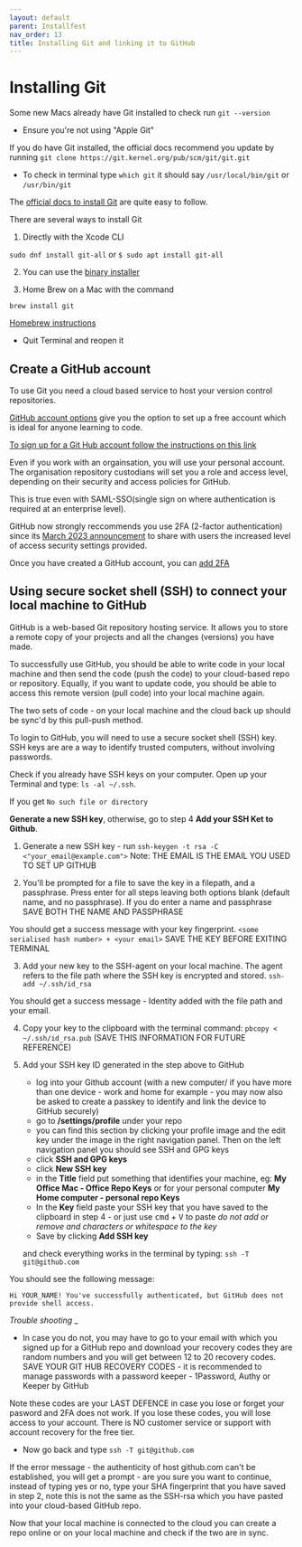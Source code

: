 ```yaml
---
layout: default
parent: Installfest
nav_order: 13
title: Installing Git and linking it to GitHub
---
```


# Installing Git 

Some new Macs already have Git installed to check run
`git --version`

- Ensure you're not using "Apple Git"

If you do have Git installed, the official docs recommend you update by running
`git clone https://git.kernel.org/pub/scm/git/git.git`

- To check in terminal type `which git` it should say `/usr/local/bin/git` or `/usr/bin/git`


The [official docs to install Git](https://git-scm.com/book/en/v2/Getting-Started-Installing-Git) are quite easy to follow.

There are several ways to install Git
 1. Directly with the Xcode CLI 

   `sudo dnf install git-all` or `$ sudo apt install git-all`

2. You can use the [binary installer](https://sourceforge.net/projects/git-osx-installer/
)

3. Home Brew on a Mac with the command

`brew install git`

[Homebrew instructions](https://git-scm.com/download/mac)

- Quit Terminal and reopen it

## Create a GitHub account

To use Git you need a cloud based service to host your version control repositories.

[GitHub account options](https://docs.github.com/en/get-started/learning-about-github/types-of-github-accounts) give you the option to set up a free account which is ideal for anyone learning to code.

[To sign up for a Git Hub account follow the instructions on this link](https://docs.github.com/en/get-started/signing-up-for-github/signing-up-for-a-new-github-account)

Even if you work with an orgainsation, you will use your personal account. The organisation repository custodians will set you a role and access level, depending on their security and access policies for GitHub.

This is true even with SAML-SSO(single sign on where authentication is required at an enterprise level).

GitHub now strongly reccommends you use 2FA (2-factor authentication) since its [March 2023 announcement](https://github.blog/2023-03-09-raising-the-bar-for-software-security-github-2fa-begins-march-13/) to share with users the increased level of access security settings provided.

Once you have created a GitHub account, you can [add 2FA](https://docs.github.com/en/authentication/securing-your-account-with-two-factor-authentication-2fa/configuring-two-factor-authentication)


## Using secure socket shell (SSH) to connect your local machine to GitHub

GitHub is a web-based Git repository hosting service. It allows you to store a remote copy of your projects and all the changes (versions) you have made. 

To successfully use GitHub, you should be able to write code in your local machine and then send the code (push the code) to your cloud-based repo or repository. Equally, if you want to update code, you should be able to access this remote version (pull code) into your local machine again.

The two sets of code - on your local machine and the cloud back up should be sync'd by this pull-push method.

To login to GitHub, you will need to use a secure socket shell (SSH) key. SSH keys are are a way to identify trusted computers, without involving passwords.

Check if you already have SSH keys on your computer. Open up your Terminal and type: `ls -al ~/.ssh`. 

If you get `No such file or directory` 

**Generate a new SSH key**, otherwise, go to step 4 **Add your SSH Ket to Github**.

1. Generate a new SSH key - run `ssh-keygen -t rsa -C <"your_email@example.com">` 
      Note: THE EMAIL IS THE EMAIL YOU USED TO SET UP GITHUB 

2. You'll be prompted for a file to save the key in a filepath, and a passphrase. Press enter for all steps leaving both options blank (default name, and no passphrase). If you do enter a name and passphrase SAVE BOTH THE NAME AND PASSPHRASE

You should get a success message with your key fingerprint. `<some serialised hash number> + <your email>` SAVE THE KEY BEFORE EXITING TERMINAL

3. Add your new key to the SSH-agent on your local machine. The agent refers to the file path where the SSH key is encrypted and stored. 
   `ssh-add ~/.ssh/id_rsa`

You should get a success message  - Identity added with the file path and your email.   

4. Copy your key to the clipboard with the terminal command:
   `pbcopy < ~/.ssh/id_rsa.pub` (SAVE THIS INFORMATION FOR FUTURE REFERENCE)

5. Add your SSH key ID generated in the step above to GitHub 
   - log into your Github account (with a new computer/ if you have more than one device - work and home for example - you may now also be asked to create a passkey to identify and link the device to GitHub securely)
   - go to **/settings/profile** under your repo
   - you can find this section by clicking your profile image and the edit key under the image in the right navigation panel. Then on the left navigation panel you should see SSH and GPG keys
   - click **SSH and GPG keys**
   - click **New SSH key**
   - in the **Title** field put something that identifies your machine, eg: **My Office Mac - Office Repo Keys** or for your personal computer **My Home computer - personal repo Keys**
   -  In the **Key** field paste your SSH key that you have saved to the clipboard in step 4 - or just use <kbd>cmd</kbd> + <kbd>V</kbd> to paste _do not add or remove and characters or whitespace to the key_
   - Save by clicking **Add SSH key** 
   
   and check everything works in the terminal by typing:
   `ssh -T git@github.com` <br>

You should see the following message:

```
Hi YOUR_NAME! You've successfully authenticated, but GitHub does not provide shell access.
```
_Trouble shooting_
_
  - In case you do not, you may have to go to your email with which you signed up for a GitHub repo and download your recovery codes they are random numbers and you will get between 12 to 20 recovery codes. SAVE YOUR GIT HUB RECOVERY CODES - it is recommended to manage passwords with a password keeper - 1Password, Authy or Keeper by GitHub

  Note these codes are your LAST DEFENCE in case you lose or forget your pasword and 2FA does not work. If you lose these codes, you will lose access to your account. There is NO customer service or support with account recovery for the free tier.

  - Now go back and type  `ssh -T git@github.com` 

  If the error message - the authenticity of host github.com can't be established, you will get a prompt - are you sure you want to continue, instead of typing yes or no, type your SHA fingerprint that you have saved in step 2, note this is not the same as the SSH-rsa which you have pasted into your cloud-based GitHub repo.

Now that your local machine is connected to the cloud you can create a repo online or on your local machine and check if the two are in sync.
